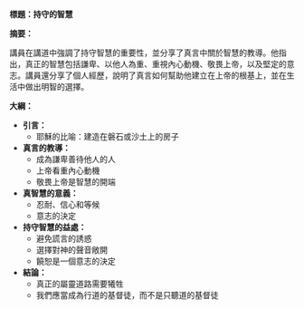 **標題：持守的智慧**

**摘要：**

講員在講道中強調了持守智慧的重要性，並分享了真言中關於智慧的教導。他指出，真正的智慧包括謙卑、以他人為重、重視內心動機、敬畏上帝，以及堅定的意志。講員還分享了個人經歷，說明了真言如何幫助他建立在上帝的根基上，並在生活中做出明智的選擇。

**大綱：**

* **引言：**
    * 耶穌的比喻：建造在磐石或沙土上的房子
* **真言的教導：**
    * 成為謙卑善待他人的人
    * 上帝看重內心動機
    * 敬畏上帝是智慧的開端
* **真智慧的意義：**
    * 忍耐、信心和等候
    * 意志的決定
* **持守智慧的益處：**
    * 避免謊言的誘惑
    * 選擇對神的聲音敞開
    * 饒恕是一個意志的決定
* **結論：**
    * 真正的屬靈道路需要犧牲
    * 我們應當成為行道的基督徒，而不是只聽道的基督徒